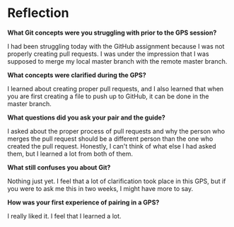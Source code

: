 # Reflection

**What Git concepts were you struggling with prior to the GPS session?**

I had been struggling today with the GitHub assignment because I was not properly creating pull requests. I was under the impression that I was supposed to merge my local master branch with the remote master branch.

**What concepts were clarified during the GPS?**

I learned about creating proper pull requests, and I also learned that when you are first creating a file to push up to GitHub, it can be done in the master branch. 

**What questions did you ask your pair and the guide?**

I asked about the proper process of pull requests and why the person who merges the pull request should be a different person than the one who created the pull request. Honestly, I can't think of what else I had asked them, but I learned a lot from both of them. 

**What still confuses you about Git?**

Nothing just yet. I feel that a lot of clarification took place in this GPS, but if you were to ask me this in two weeks, I might have more to say.


**How was your first experience of pairing in a GPS?**

I really liked it. I feel that I learned a lot.
